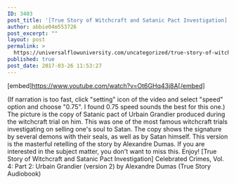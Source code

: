 ```yaml
---
ID: 3403
post_title: '[True Story of Witchcraft and Satanic Pact Investigation] Urbain Grandier'
author: abbie04m553726
post_excerpt: ""
layout: post
permalink: >
  https://universalflowuniversity.com/uncategorized/true-story-of-witchcraft-and-satanic-pact-investigation-urbain-grandier/
published: true
post_date: 2017-03-26 11:53:27
---
```

[embed]https://www.youtube.com/watch?v=Ot6GHq43j8A[/embed]<br>
<p>(If narration is too fast, click "setting" icon of the video and select "speed" option and choose "0.75". I found 0.75 speed sounds the best for this one.) The picture is the copy of Satanic pact of Urbain Grandier produced during the witchcraft trial on him. This was one of the most famous witchcraft trials investigating on selling one's soul to Satan. The copy shows the signature by several demons with their seals, as well as by Satan himself. This version is the masterful retelling of the story by Alexandre Dumas. If you are interested in the subject matter, you don't want to miss this. Enjoy!
[True Story of Witchcraft and Satanic Pact Investigation] Celebrated Crimes, Vol. 4: Part 2: Urbain Grandier (version 2) by Alexandre Dumas (True Story Audiobook)</p>